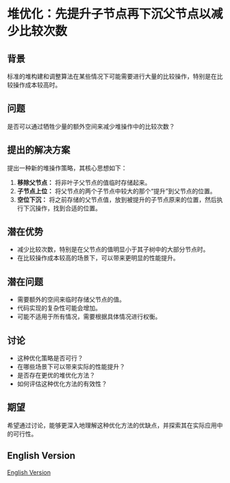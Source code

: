 # 堆优化：先提升子节点再下沉父节点以减少比较次数

## 背景

标准的堆构建和调整算法在某些情况下可能需要进行大量的比较操作，特别是在比较操作成本较高时。

## 问题

是否可以通过牺牲少量的额外空间来减少堆操作中的比较次数？

## 提出的解决方案

提出一种新的堆操作策略，其核心思想如下：

1.  **移除父节点：** 将非叶子父节点的值临时存储起来。
2.  **子节点上位：** 将父节点的两个子节点中较大的那个“提升”到父节点的位置。
3.  **空位下沉：** 将之前存储的父节点值，放到被提升的子节点原来的位置，然后执行下沉操作，找到合适的位置。

## 潜在优势

*   减少比较次数，特别是在父节点的值明显小于其子树中的大部分节点时。
*   在比较操作成本较高的场景下，可以带来更明显的性能提升。

## 潜在问题

*   需要额外的空间来临时存储父节点的值。
*   代码实现的复杂性可能会增加。
*   可能不适用于所有情况，需要根据具体情况进行权衡。

## 讨论

*   这种优化策略是否可行？
*   在哪些场景下可以带来实际的性能提升？
*   是否存在更优的堆优化方法？
*   如何评估这种优化方法的有效性？

## 期望

希望通过讨论，能够更深入地理解这种优化方法的优缺点，并探索其在实际应用中的可行性。

## English Version

[English Version](README_EN.md)